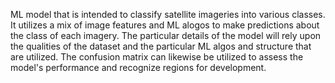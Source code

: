 ML model that is intended to classify satellite imageries into various classes. It utilizes a mix of image features and ML alogos to make predictions about the class of each imagery. The particular details of the model will rely upon the qualities of the dataset and the particular ML algos and structure that are utilized. The confusion matrix can likewise be utilized to assess the model's performance and recognize regions for development.

